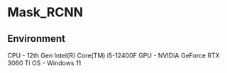 # Mask_RCNN

## Environment
CPU - 12th Gen Intel(R) Core(TM) i5-12400F
GPU - NVIDIA GeForce RTX 3060 Ti
OS  - Windows 11
